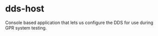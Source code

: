 # dds-host
Console based application that lets us configure the DDS for use during GPR system testing. 
